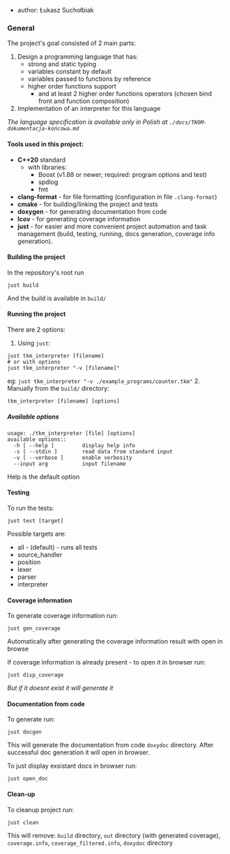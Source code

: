 - author: Łukasz Suchołbiak

### General
The project's goal consisted of 2 main parts:
1. Design a programming language that has:
	- strong and static typing
	- variables constant by default
	- variables passed to functions by reference
	- higher order functions support
		- and at least 2 higher order functions operators (chosen bind front and function composition)
2. Implementation of an interpreter for this language

*The language specification is available only in Polish at `./docs/TKOM-dokumentacja-końcowa.md`*
#### Tools used in this project:
- **C++20** standard
	- with libraries:
		- Boost (v1.88 or newer; required: program options and test)
		- spdlog
		- fmt
- **clang-format** - for file formatting (configuration in file `.clang-format`)
- **cmake** - for building/linking the project and tests
- **doxygen** - for generating documentation from code
- **lcov** - for generating coverage information
- **just** - for easier and more convenient project automation and task management (build, testing, running, docs generation, coverage info generation).

#### Building the project
In the repository's root run
```
just build
```
And the build is available in `build/`

#### Running the project
There are 2 options:
1. Using `just`:
```
just tkm_interpreter [filename]
# or with options
just tkm_interpreter "-v [filename]" 
```
eg: `just tkm_interpreter "-v ./example_programs/counter.tkm"`
2. Manually from the `build/` directory:
```
tkm_interpreter [filename] [options]
```
##### Available options
```
usage: ./tkm_interpreter [file] [options]
available options::
  -h [ --help ]         display help info
  -s [ --stdin ]        read data from standard input
  -v [ --verbose ]      enable verbosity
  --input arg           input filename
```
Help is the default option
#### Testing
To run the tests:
```
just test [target]
```
Possible targets are:
- all - (default) - runs all tests
- source_handler
- position
- lexer
- parser
- interpreter

#### Coverage information
To generate coverage information run:
```
just gen_coverage
```
Automatically after generating the coverage information result with open in browse

If coverage information is already present - to open it in browser run:
```
just disp_coverage
```
*But if it doesnt exist it will generate it*

#### Documentation from code
To generate run:
```
just docgen
```
This will generate the documentation from code `doxydoc` directory. After successful doc generation it will open in browser.

To just display exsistant docs in browser run:
```
just open_doc
```

#### Clean-up
To cleanup project run:
```
just clean
```
This will remove: `build` directory, `out` directory (with generated coverage), `coverage.info`, `coverage_filtered.info`, `doxydoc` directory



